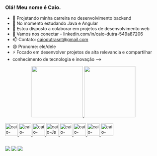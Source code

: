 ### Olá! Meu nome é Caio.


- 🔭 Projetando minha carreira no desenvolvimento backend
- 🌱 No momento estudando Java e Angular
- 👯 Estou disposto a colaborar em projetos de desenvolvimento web
- 💬 Vamos nos conectar - linkedin.com/in/caio-dutra-549a87206
- 📫 Contato: caiodutrasnt@gmail.com
- 😄 Pronome: ele/dele
- ⚡ Focado em desenvolver projetos de alta relevancia e compartilhar
- conhecimento de tecnologia e inovação
-->

<div align="center">
  <a href="https://github.com/caio-dutra">
  <img height="165em" src="https://github-readme-stats.vercel.app/api?username=caio-dutra&show_icons=true&theme=onedark&&count_private=true"/>
  <img height="165em" src="https://github-readme-stats.vercel.app/api/top-langs/?username=caio-dutra&layout=compact&langs_count=7&theme=onedark"/>
</div>

<div style="display: inline_block"><br>
  <img alt="caio-linux" height:"30" width="40" src="https://cdn.jsdelivr.net/gh/devicons/devicon/icons/linux/linux-original.svg" />
  <img alt="caio-HTML" height:"30" width="40" src="https://cdn.jsdelivr.net/gh/devicons/devicon/icons/html5/html5-original.svg" />
  <img alt="caio-CSS" height:"30" width="40" src="https://cdn.jsdelivr.net/gh/devicons/devicon/icons/css3/css3-original.svg" />
  <img alt="caio-Js" height:"30" width="40" src="https://cdn.jsdelivr.net/gh/devicons/devicon/icons/javascript/javascript-original.svg" />
  <img alt="caio-Ang" height:"30" width="40" src="https://cdn.jsdelivr.net/gh/devicons/devicon/icons/angularjs/angularjs-original.svg" />
  <img alt="caio-Java" height:"30" width="40" src="https://cdn.jsdelivr.net/gh/devicons/devicon/icons/java/java-original.svg" />
  <img alt="caio-Kotlin" height:"30" width="40" src="https://cdn.jsdelivr.net/gh/devicons/devicon/icons/kotlin/kotlin-original.svg" />
  <img alt="caio-Postgres" height:"30" width="40"src="https://cdn.jsdelivr.net/gh/devicons/devicon/icons/postgresql/postgresql-original.svg" />     
</div>
  
##
  
<div>
  <a href="mailto:caiodutrasnt@gmail.com?subject=Assunto"><img target="blank" src="https://img.shields.io/badge/Gmail-D14836?style=for-the-badge&logo=gmail&logoColor=white"></a>
  <a href="https://www.linkedin.com/in/caio-dutra-549a87206/"><img target="blank" src="https://img.shields.io/badge/LinkedIn-0077B5?style=for-the-badge&logo=linkedin&logoColor=white"></a>
  <a href="https://wa.me/5511964984803"><img target="blank" src="https://img.shields.io/badge/WhatsApp-25D366?style=for-the-badge&logo=whatsapp&logoColor=white"></a>
</div>
  
  
